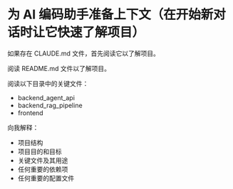# 为 AI 编码助手准备上下文（在开始新对话时让它快速了解项目）

如果存在 CLAUDE.md 文件，首先阅读它以了解项目。

阅读 README.md 文件以了解项目。

阅读以下目录中的关键文件：
- backend_agent_api
- backend_rag_pipeline
- frontend

向我解释：
- 项目结构
- 项目目的和目标
- 关键文件及其用途
- 任何重要的依赖项
- 任何重要的配置文件